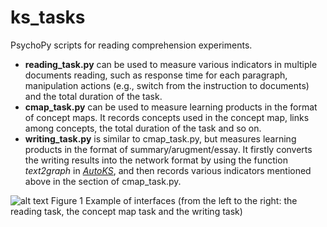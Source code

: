 # ks_tasks
PsychoPy scripts for reading comprehension experiments.
- **reading_task.py** can be used to measure various indicators in multiple documents reading, such as response time for each paragraph, manipulation actions (e.g., switch from the instruction to documents) and the total duration of the task.
- **cmap_task.py** can be used to measure learning products in the format of concept maps. It records concepts used in the concept map, links among concepts, the total duration of the task and so on.
- **writing_task.py** is similar to cmap_task.py, but measures learning products in the format of summary/arugment/essay. It firstly converts the writing results into the network format by using the function *text2graph* in [*AutoKS*](https://github.com/weiziqianpsych/AutoKS), and then records various indicators mentioned above in the section of cmap_task.py.

![alt text](https://github.com/weiziqianpsych/ks_tasks/blob/main/interfaces.png?raw=true)
Figure 1 Example of interfaces (from the left to the right: the reading task, the concept map task and the writing task)
